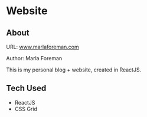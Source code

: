 # Website

## About

URL: www.marlaforeman.com

Author: Marla Foreman

This is my personal blog + website, created in ReactJS.

## Tech Used

* ReactJS
* CSS Grid

